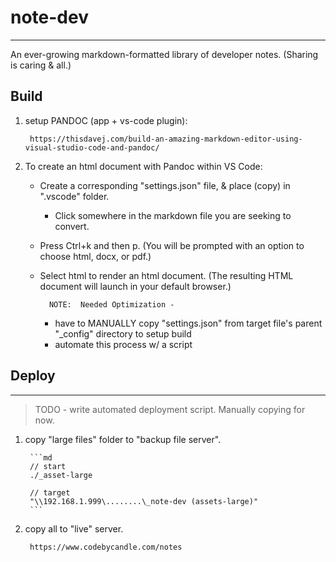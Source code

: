 # note-dev

---

An ever-growing markdown-formatted library of developer notes.  (Sharing is caring & all.)

## Build

1. setup PANDOC (app + vs-code plugin):

		https://thisdavej.com/build-an-amazing-markdown-editor-using-visual-studio-code-and-pandoc/

2. To create an html document with Pandoc within VS Code:

    * Create a corresponding "settings.json" file, & place (copy) in ".vscode" folder.
		* Click somewhere in the markdown file you are seeking to convert.
    * Press Ctrl+k and then p.  (You will be prompted with an option to choose html, docx, or pdf.)
    * Select html to render an html document.  (The resulting HTML document will launch in your default browser.)

			NOTE:  Needed Optimization -
		* have to MANUALLY copy "settings.json" from target file's parent "_config" directory to setup build
		* automate this process w/ a script

## Deploy

---

> TODO - write automated deployment script.  Manually copying for now.

1. copy "large files" folder to "backup file server".

		```md
		// start
		./_asset-large

		// target
		"\\192.168.1.999\........\_note-dev (assets-large)"
		```

2. copy all to "live" server.

		https://www.codebycandle.com/notes
